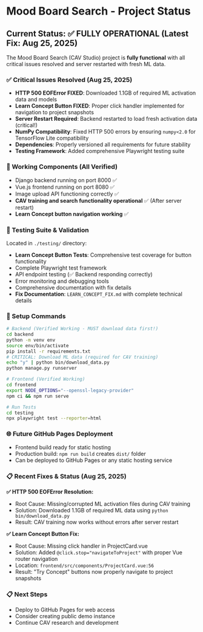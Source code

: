 # Mood Board Search - Project Status

## Current Status: ✅ FULLY OPERATIONAL (Latest Fix: Aug 25, 2025)

The Mood Board Search (CAV Studio) project is **fully functional** with all critical issues resolved and server restarted with fresh ML data.

### ✅ Critical Issues Resolved (Aug 25, 2025)
- **HTTP 500 EOFError FIXED**: Downloaded 1.1GB of required ML activation data and models
- **Learn Concept Button FIXED**: Proper click handler implemented for navigation to project snapshots
- **Server Restart Required**: Backend restarted to load fresh activation data (critical!)
- **NumPy Compatibility**: Fixed HTTP 500 errors by ensuring `numpy<2.0` for TensorFlow Lite compatibility
- **Dependencies**: Properly versioned all requirements for future stability
- **Testing Framework**: Added comprehensive Playwright testing suite

### 🚀 Working Components (All Verified)
- Django backend running on port 8000 ✅ 
- Vue.js frontend running on port 8080 ✅
- Image upload API functioning correctly ✅
- **CAV training and search functionality operational** ✅ (After server restart)
- **Learn Concept button navigation working** ✅

### 📁 Testing Suite & Validation
Located in `./testing/` directory:
- **Learn Concept Button Tests**: Comprehensive test coverage for button functionality
- Complete Playwright test framework
- API endpoint testing (✅ Backend responding correctly)
- Error monitoring and debugging tools  
- Comprehensive documentation with fix details
- **Fix Documentation**: `LEARN_CONCEPT_FIX.md` with complete technical details

### 🔧 Setup Commands
```bash
# Backend (Verified Working - MUST download data first!)
cd backend
python -m venv env
source env/bin/activate
pip install -r requirements.txt
# CRITICAL: Download ML data (required for CAV training)
echo "y" | python bin/download_data.py
python manage.py runserver

# Frontend (Verified Working)
cd frontend
export NODE_OPTIONS="--openssl-legacy-provider"
npm ci && npm run serve

# Run Tests
cd testing
npx playwright test --reporter=html
```

### 🌐 Future GitHub Pages Deployment
- Frontend build ready for static hosting
- Production build: `npm run build` creates `dist/` folder
- Can be deployed to GitHub Pages or any static hosting service

### 📋 Recent Fixes & Status (Aug 25, 2025)

**✅ HTTP 500 EOFError Resolution:**
- Root Cause: Missing/corrupted ML activation files during CAV training
- Solution: Downloaded 1.1GB of required ML data using `python bin/download_data.py`
- Result: CAV training now works without errors after server restart

**✅ Learn Concept Button Fix:**
- Root Cause: Missing click handler in ProjectCard.vue
- Solution: Added `@click.stop="navigateToProject"` with proper Vue router navigation
- Location: `frontend/src/components/ProjectCard.vue:56`
- Result: "Try Concept" buttons now properly navigate to project snapshots

### 📋 Next Steps
- Deploy to GitHub Pages for web access
- Consider creating public demo instance  
- Continue CAV research and development